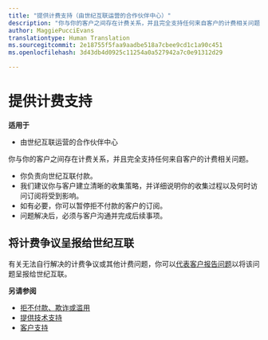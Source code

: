 ```yaml
---
title: "提供计费支持（由世纪互联运营的合作伙伴中心）"
description: "你与你的客户之间存在计费关系，并且完全支持任何来自客户的计费相关问题。"
author: MaggiePucciEvans
translationtype: Human Translation
ms.sourcegitcommit: 2e18755f5faa9aadbe518a7cbee9cd1c1a90c451
ms.openlocfilehash: 3d43db4d0925c11254a0a527942a7c0e91312d29

---
```


# 提供计费支持

**适用于**

-   由世纪互联运营的合作伙伴中心

你与你的客户之间存在计费关系，并且完全支持任何来自客户的计费相关问题。

-   你负责向世纪互联付款。
-   我们建议你与客户建立清晰的收集策略，并详细说明你的收集过程以及何时访问订阅将受到影响。
-   如有必要，你可以暂停拒不付款的客户的订阅。
-   问题解决后，必须与客户沟通并完成后续事项。

## <a href="" id="billingdisputes"></a>将计费争议呈报给世纪互联

有关无法自行解决的计费争议或其他计费问题，你可以[代表客户报告问题](report-problems-on-behalf-of-a-customer.md)以将该问题呈报给世纪互联。

**另请参阅**

-   [拒不付款、欺诈或滥用](non-payment-fraud-or-misuse.md)
-   [提供技术支持](provide-technical-support.md)
-   [客户支持](customer-support.md)




<!--HONumber=Oct16_HO3-->


